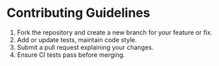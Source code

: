 # Contributing Guidelines

1. Fork the repository and create a new branch for your feature or fix.
2. Add or update tests, maintain code style.
3. Submit a pull request explaining your changes.
4. Ensure CI tests pass before merging.
